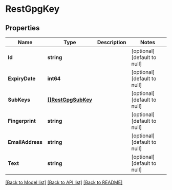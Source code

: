 # RestGpgKey

## Properties
Name | Type | Description | Notes
------------ | ------------- | ------------- | -------------
**Id** | **string** |  | [optional] [default to null]
**ExpiryDate** | **int64** |  | [optional] [default to null]
**SubKeys** | [**[]RestGpgSubKey**](RestGpgSubKey.md) |  | [optional] [default to null]
**Fingerprint** | **string** |  | [optional] [default to null]
**EmailAddress** | **string** |  | [optional] [default to null]
**Text** | **string** |  | [optional] [default to null]

[[Back to Model list]](../README.md#documentation-for-models) [[Back to API list]](../README.md#documentation-for-api-endpoints) [[Back to README]](../README.md)

